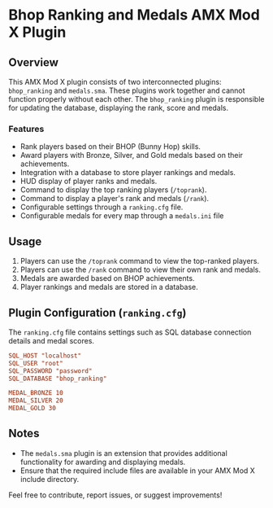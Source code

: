 # Bhop Ranking and Medals AMX Mod X Plugin

## Overview
This AMX Mod X plugin consists of two interconnected plugins: `bhop_ranking` and `medals.sma`. These plugins work together and cannot function properly without each other. The `bhop_ranking` plugin is responsible for updating the database, displaying the rank, score and medals.

### Features
- Rank players based on their BHOP (Bunny Hop) skills.
- Award players with Bronze, Silver, and Gold medals based on their achievements.
- Integration with a database to store player rankings and medals.
- HUD display of player ranks and medals.
- Command to display the top ranking players (`/toprank`).
- Command to display a player's rank and medals (`/rank`).
- Configurable settings through a `ranking.cfg` file.
- Configurable medals for every map through a `medals.ini` file


## Usage
1. Players can use the `/toprank` command to view the top-ranked players.
2. Players can use the `/rank` command to view their own rank and medals.
3. Medals are awarded based on BHOP achievements.
4. Player rankings and medals are stored in a database.

## Plugin Configuration (`ranking.cfg`)
The `ranking.cfg` file contains settings such as SQL database connection details and medal scores.

```ini
SQL_HOST "localhost"
SQL_USER "root"
SQL_PASSWORD "password"
SQL_DATABASE "bhop_ranking"

MEDAL_BRONZE 10
MEDAL_SILVER 20
MEDAL_GOLD 30
```

## Notes
- The `medals.sma` plugin is an extension that provides additional functionality for awarding and displaying medals.
- Ensure that the required include files are available in your AMX Mod X include directory.

Feel free to contribute, report issues, or suggest improvements!